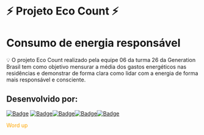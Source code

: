# ⚡ Projeto Eco Count ⚡
# Consumo de energia responsável
 💡 O projeto Eco Count realizado pela equipe 06 da turma 26 da Generation Brasil tem como objetivo mensurar a média dos gastos energéticos nas residências e demonstrar de forma clara como lidar com a energia de forma mais responsável e consciente.
 
 ## Desenvolvido por:
[![Badge](https://img.shields.io/badge/-João_Pedro-yellow?style=flat-square&labelColor=black&logo=github&logoColor=white&link=https://github.com/jotape00)](https://github.com/jotape00) [![Badge](https://img.shields.io/badge/-Anny-purple?style=flat-square&labelColor=black&logo=github&logoColor=white&link=https://github.com/annysena)](https://github.com/annysena)[![Badge](https://img.shields.io/badge/-Fernanda-purple?style=flat-square&labelColor=black&logo=github&logoColor=white&link=https://github.com/Fe-r-nanda)](https://github.com/Fe-r-nanda)[![Badge](https://img.shields.io/badge/-Gabriel_Almeida-purple?style=flat-square&labelColor=black&logo=github&logoColor=white&link=https://github.com/bielalmd)](https://github.com/bielalmd)[![Badge](https://img.shields.io/badge/-Gabriel_Reis-purple?style=flat-square&labelColor=black&logo=github&logoColor=white&link=https://github.com/gabriel8514)](https://github.com/gabriel8514)

<span style="color:orange;">Word up</span>
